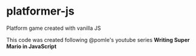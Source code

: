 # platformer-js
Platform game created with vanilla JS

This code was created following @pomle's youtube series **Writing Super Mario in JavaScript**
